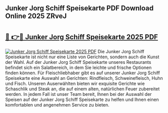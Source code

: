 ## Junker Jorg Schiff Speisekarte PDF Download Online 2025 ZRveJ

# <h2><a href="http://gc65mr.nevu.top/?p=Junker+Jorg+Schiff+Speisekarte">🔗 👉🔴 Junker Jorg Schiff Speisekarte 2025 PDF</a></h2>

[![Junker Jorg Schiff Speisekarte 2025 PDF](https://i.imgur.com/dBaPXMq.png)](http://gc65mr.nevu.top/?p=Junker+Jorg+Schiff+Speisekarte)
Die Junker Jorg Schiff Speisekarte ist nicht nur eine Liste von Gerichten, sondern auch die Kunst der Wahl. Auf der Junker Jorg Schiff Speisekarte unseres Restaurants befindet sich ein Salatbereich, in dem Sie leichte und frische Optionen finden können. Für Fleischliebhaber gibt es auf unserer Junker Jorg Schiff Speisekarte eine Auswahl an Gerichten: Rindfleisch, Schweinefleisch, Huhn und Fisch. Unseren Auserwählten bieten wir exquisite Gerichte wie Schaschlik und Steak an, die auf einem alten, natürlichen Feuer zubereitet werden. In jedem Fall ist unser Team bereit, Ihnen bei der Auswahl der Speisen auf der Junker Jorg Schiff Speisekarte zu helfen und Ihnen einen komfortablen und angenehmen Service zu bieten.
